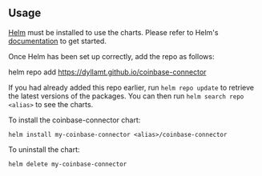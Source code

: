 ## Usage

[Helm](https://helm.sh) must be installed to use the charts.  Please refer to
Helm's [documentation](https://helm.sh/docs) to get started.

Once Helm has been set up correctly, add the repo as follows:

  helm repo add <alias> https://dyllamt.github.io/coinbase-connector

If you had already added this repo earlier, run `helm repo update` to retrieve
the latest versions of the packages.  You can then run `helm search repo
<alias>` to see the charts.

To install the coinbase-connector chart:

    helm install my-coinbase-connector <alias>/coinbase-connector

To uninstall the chart:

    helm delete my-coinbase-connector
